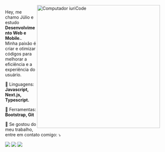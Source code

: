 <img src="https://raw.githubusercontent.com/MicaelliMedeiros/micaellimedeiros/master/image/computer-illustration.png" min-width="400px" max-width="400px" width="400px" align="right" alt="Computador iuriCode">

<p align="left"> 
  Hey, me chamo Júlio e estudo <strong>Desenvolvimento Web e Mobile.</strong>.<br>
  Minha paixão é criar e otimizar códigos para melhorar a eficiência e a experiência do usuário.
</p>

<p align="left">
  🦄 Linguagens: <strong>Javascript, Next.js, Typescript.</strong>
</p>

<p align="left">
  💼 Ferramentas: <strong>Bootstrap, Git</strong>
</p>

<p align="left">
  💌 Se gostou do meu trabalho, entre em contato comigo: ⤵️
</p>

<p align="left">
  <a href="#" alt="Gmail">
  <img src="https://img.shields.io/badge/-Gmail-FF0000?style=flat-square&labelColor=FF0000&logo=gmail&logoColor=white&link=juliodeveloper0777" /></a>

  <a href="#" alt="Linkedin">
  <img src="https://img.shields.io/badge/-Linkedin-0e76a8?style=flat-square&logo=Linkedin&logoColor=white&link=julio-developer-32036b274" /></a>

  <a href="#" alt="Instagram">
  <img src="https://img.shields.io/badge/-Instagram-DF0174?style=flat-square&labelColor=DF0174&logo=instagram&logoColor=white&link=juliodeveloper777"/></a>
</p>  
